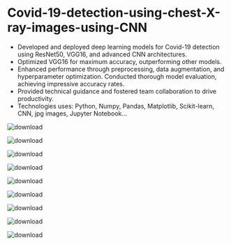 # Covid-19-detection-using-chest-X-ray-images-using-CNN
- Developed and deployed deep learning models for Covid-19 detection using ResNet50, VGG16, and advanced CNN architectures.    
- Optimized VGG16 for maximum accuracy, outperforming other models.      
- Enhanced performance through preprocessing, data augmentation, and hyperparameter optimization. Conducted thorough model evaluation, achieving impressive accuracy rates.    
- Provided technical guidance and fostered team collaboration to drive productivity.
- Technologies uses: Python, Numpy, Pandas, Matplotlib, Scikit-learn, CNN, jpg images, Jupyter Notebook...


![download](https://github.com/AkashGupta154/Covid-19-detection-using-chest-X-ray-images-using-CNN/assets/100993371/60ab0be3-96b8-4636-a799-663cba4b6462)


![download](https://github.com/AkashGupta154/Covid-19-detection-using-chest-X-ray-images-using-CNN/assets/100993371/c56ef33d-d746-4416-85c6-f56cc10fd635)

![download](https://github.com/AkashGupta154/Covid-19-detection-using-chest-X-ray-images-using-CNN/assets/100993371/fde797fd-7c74-4a38-89d7-03fd63f08a38)

![download](https://github.com/AkashGupta154/Covid-19-detection-using-chest-X-ray-images-using-CNN/assets/100993371/e7f6b152-e35d-4a39-a225-6d95ffd7db46)

![download](https://github.com/AkashGupta154/Covid-19-detection-using-chest-X-ray-images-using-CNN/assets/100993371/f9e8e3e7-be02-41b7-8729-738fd4a5692f)

![download](https://github.com/AkashGupta154/Covid-19-detection-using-chest-X-ray-images-using-CNN/assets/100993371/0b7327a6-ff82-4728-8799-4a3aa37d56fd)

![download](https://github.com/AkashGupta154/Covid-19-detection-using-chest-X-ray-images-using-CNN/assets/100993371/212b5aaa-5fe1-4375-846d-8a27b90d3048)

![download](https://github.com/AkashGupta154/Covid-19-detection-using-chest-X-ray-images-using-CNN/assets/100993371/457e6d41-abbb-4ed3-9676-b357eae25e8d)

![download](https://github.com/AkashGupta154/Covid-19-detection-using-chest-X-ray-images-using-CNN/assets/100993371/e6033b0a-9863-43c0-a669-98f3b6c947d2)


